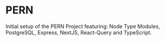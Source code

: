# PERN

Initial setup of the PERN Project featuring: Node Type Modules, PostgreSQL, Express, NextJS, React-Query and TypeScript.



